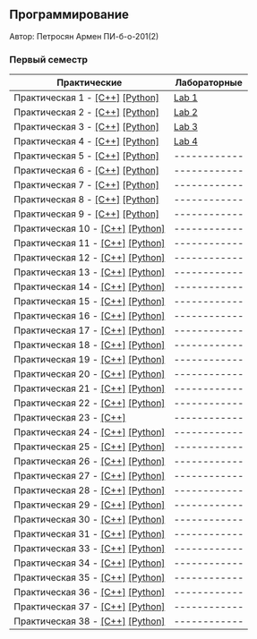 ## Программирование

Автор: Петросян Армен ПИ-б-о-201(2)

### Первый семестр

| Практические | Лабораторные |
| ------------ | ------------ |
| Практическая 1 - [[C++]](https://github.com/4rut/programming/blob/master/Practice/01/C%2B%2B/18.09.2020/Source.cpp) [[Python]](https://github.com/4rut/programming/blob/master/Practice/01/Python/18.09.2020.py) | [Lab 1](https://github.com/4rut/programming/blob/master/Lab/01/ReadMe.md) |
| Практическая 2 - [[C++]](https://github.com/4rut/programming/blob/master/Practice/02/C%2B%2B/18.09.2020/Source.cpp) [[Python]](https://github.com/4rut/programming/blob/master/Practice/02/Python/18.09.2020.py) | [Lab 2](https://github.com/4rut/programming/blob/master/Lab/02/ReadMe.md) |
| Практическая 3 - [[C++]](https://github.com/4rut/programming/blob/master/Practice/03/C%2B%2B/18.09.2020/Source.cpp) [[Python]](https://github.com/4rut/programming/blob/master/Practice/03/Python/18.09.2020.py) | [Lab 3](https://github.com/4rut/programming/blob/master/Lab/03/ReadMe.md) |
| Практическая 4 - [[C++]](https://github.com/4rut/programming/blob/master/Practice/04/C%2B%2B/18.09.2020/Source.cpp) [[Python]](https://github.com/4rut/programming/blob/master/Practice/04/Python/18.09.2020.py) | [Lab 4](https://github.com/4rut/programming/blob/master/Lab/04/ReadMe.md) |
| Практическая 5 - [[C++]](https://github.com/4rut/programming/blob/master/Practice/05/C%2B%2B/Project1/Source.cpp) [[Python]](https://github.com/4rut/programming/blob/master/Practice/05/Python/18.09.2020.py) | ------------ |
| Практическая 6 - [[C++]](https://github.com/4rut/programming/blob/master/Practice/06/C%2B%2B/Project1/Source.cpp) [[Python]](https://github.com/4rut/programming/blob/master/Practice/06/Python/01.10.2020.py) | ------------ |
| Практическая 7 - [[C++]](https://github.com/4rut/programming/blob/master/Practice/07/С%2B%2B/Project1/Project1/Source.cpp) [[Python]](https://github.com/4rut/programming/blob/master/Practice/07/Python/01.10.2020.py) | ------------ |
| Практическая 8 - [[C++]](https://github.com/4rut/programming/blob/master/Practice/08/C%2B%2B/Project1/Project1/Source.cpp) [[Python]](https://github.com/4rut/programming/blob/master/Practice/08/Python/02.10.2020.py) | ------------ |
| Практическая 9 - [[C++]](https://github.com/4rut/programming/blob/master/Practice/09/C%2B%2B/Project1/Project1/Source.cpp) [[Python]](https://github.com/4rut/programming/blob/master/Practice/09/Python/13.10.2020.py) | ------------ |
| Практическая 10 - [[C++]](https://github.com/4rut/programming/blob/master/Practice/10/C%2B%2B/Project1/Project1/Source.cpp) [[Python]](https://github.com/4rut/programming/blob/master/Practice/10/Python/30.10.2020.py) | ------------ |
| Практическая 11 - [[C++]](https://github.com/4rut/programming/blob/master/Practice/11/C%2B%2B/Project1/Source.cpp) [[Python]](https://github.com/4rut/programming/blob/master/Practice/11/Python/08.10.2020.py) | ------------ |
| Практическая 12 - [[C++]](https://github.com/4rut/programming/blob/master/Practice/12/C%2B%2B/Project1/Source.cpp) [[Python]](https://github.com/4rut/programming/blob/master/Practice/12/Python/27.10.2020.py) | ------------ |
| Практическая 13 - [[C++]](https://github.com/4rut/programming/blob/master/Practice/13/C%2B%2B/Project1/Project1/Source.cpp) [[Python]](https://github.com/4rut/programming/blob/master/Practice/13/Python/13.10.2020.py) | ------------ |
| Практическая 14 - [[C++]](https://github.com/4rut/programming/blob/master/Practice/14/C%2B%2B/Project1/Source.cpp) [[Python]](https://github.com/4rut/programming/blob/master/Practice/14/Python/27.10.2020.py) | ------------ |
| Практическая 15 - [[C++]](https://github.com/4rut/programming/blob/master/Practice/15/C%2B%2B/Project1/Project1/Source.cpp) [[Python]](https://github.com/4rut/programming/blob/master/Practice/15/Python/17.10.2020.py) | ------------ |
| Практическая 16 - [[C++]](https://github.com/4rut/programming/blob/master/Practice/16/C%2B%2B/Project1/Project1/Source.cpp) [[Python]](https://github.com/4rut/programming/blob/master/Practice/16/Python/27.10.2020.py) | ------------ |
| Практическая 17 - [[C++]](https://github.com/4rut/programming/blob/master/Practice/17/C%2B%2B/Project1/Project1/Source.cpp) [[Python]]() | ------------ |
| Практическая 18 - [[C++]](https://github.com/4rut/programming/blob/master/Practice/18/C%2B%2B/Project1/Project1/Source.cpp) [[Python]]() | ------------ |
| Практическая 19 - [[C++]](https://github.com/4rut/programming/blob/master/Practice/19/C%2B%2B/Project1/Project1/Source.cpp) [[Python]]() | ------------ |
| Практическая 20 - [[C++]](https://github.com/4rut/programming/blob/master/Practice/20/C%2B%2B/Project1/Project1/Source.cpp) [[Python]]() | ------------ |
| Практическая 21 - [[C++]](https://github.com/4rut/programming/blob/master/Practice/21/C%2B%2B/Project1/Project1/Source.cpp) [[Python]](https://github.com/4rut/programming/blob/master/Practice/21/Pyton/30.10.2020.py) | ------------ |
| Практическая 22 - [[C++]]() [[Python]]() | ------------ |
| Практическая 23 - [[C++]](https://github.com/4rut/programming/blob/master/Practice/23/C%2B%2B/Project1/Project1/Source.cpp) | ------------ |
| Практическая 24 - [[C++]](https://github.com/4rut/programming/blob/master/Practice/24/C%2B%2B/Project1/Project1/Source.cpp) [[Python]](https://github.com/4rut/programming/blob/master/Practice/24/Python/20.11.2020.py)| ------------ |
| Практическая 25 - [[C++]](https://github.com/4rut/programming/blob/master/Practice/25/C%2B%2B/bozoSort/bozoSort/Source.cpp) [[Python]](https://github.com/4rut/programming/blob/master/Practice/25/Python/main.py)| ------------ |
| Практическая 26 - [[C++]](https://github.com/4rut/programming/blob/master/Practice/26/С%2B%2B/Project1/Project1/Source.cpp) [[Python]]()| ------------ |
| Практическая 27 - [[C++]](https://github.com/4rut/programming/blob/master/Practice/27/C%2B%2B/Project1/Project1/Source.cpp) [[Python]](https://github.com/4rut/programming/blob/master/Practice/27/Python/main.py)| ------------ |
| Практическая 28 - [[C++]](https://github.com/4rut/programming/blob/master/Practice/28/C%2B%2B/Project1/Project1/Source.cpp) [[Python]](https://github.com/4rut/programming/blob/master/Practice/28/Python/main.py)| ------------ |
| Практическая 29 - [[C++]](https://github.com/4rut/programming/blob/master/Practice/29/C%2B%2B/Project1/Project1/Source.cpp) [[Python]]() | ------------ |
| Практическая 30 - [[C++]](https://github.com/4rut/programming/blob/master/Practice/30/C%2B%2B/Project1/Project1/Source.cpp) [[Python]]() | ------------ |
| Практическая 31 - [[C++]](https://github.com/4rut/programming/blob/master/Practice/31/C%2B%2B/Project1/Project1/Source.cpp) [[Python]]() | ------------ |
| Практическая 33 - [[C++]](https://github.com/4rut/programming/blob/master/Practice/33/C%2B%2B/33/main.cpp) [[Python]](https://github.com/4rut/programming/blob/master/Practice/33/Python/main.py) | ------------ |
| Практическая 34 - [[C++]](https://github.com/4rut/programming/blob/master/Practice/34/34/main.cpp) [[Python]]() | ------------ |
| Практическая 35 - [[C++]](https://github.com/4rut/programming/tree/master/Practice/35/35) [[Python]]() | ------------ |
| Практическая 36 - [[C++]](https://github.com/4rut/programming/blob/master/Practice/36/C++/untitled/main.cpp) [[Python]](https://github.com/4rut/programming/blob/master/Practice/36/Py/main.py) | ------------ |
| Практическая 37 - [[C++]](https://github.com/4rut/programming/blob/master/Practice/37/C%2B%2B/untitled/main.cpp) [[Python]](https://github.com/4rut/programming/blob/master/Practice/37/pythonProject/main.py) | ------------ |
| Практическая 38 - [[C++]](https://github.com/4rut/programming/blob/master/Practice/38/C%2B%2B/38/main.cpp) [[Python]](https://github.com/4rut/programming/blob/master/Practice/38/Python/main.py) | ------------ |

